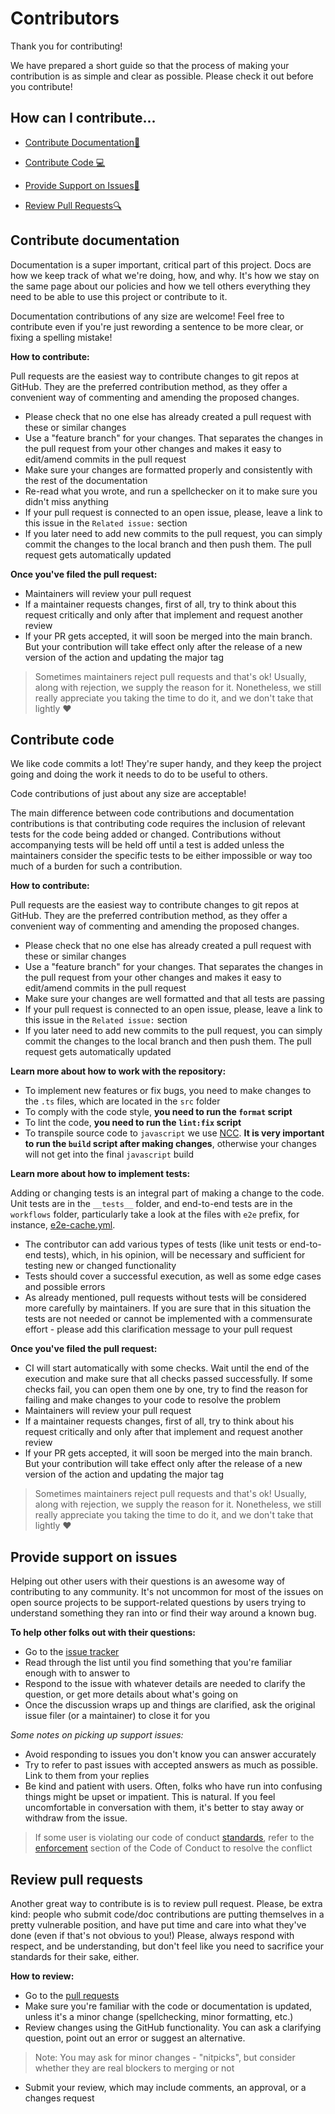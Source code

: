# Contributors

Thank you for contributing!

We have prepared a short guide so that the process of making your contribution is as simple and clear as possible. Please check it out before you contribute!

## How can I contribute...

* [Contribute Documentation:green_book:](#contribute-documentation)

* [Contribute Code :computer:](#contribute-code)

* [Provide Support on Issues:pencil:](#provide-support-on-issues)

* [Review Pull Requests:mag:](#review-pull-requests)

## Contribute documentation

Documentation is a super important, critical part of this project. Docs are how we keep track of what we're doing, how, and why. It's how we stay on the same page about our policies and how we tell others everything they need to be able to use this project or contribute to it. 

Documentation contributions of any size are welcome! Feel free to contribute even if you're just rewording a sentence to be more clear, or fixing a spelling mistake!

**How to contribute:**

Pull requests are the easiest way to contribute changes to git repos at GitHub. They are the preferred contribution method, as they offer a convenient way of commenting and amending the proposed changes.

- Please check that no one else has already created a pull request with these or similar changes
- Use a "feature branch" for your changes. That separates the changes in the pull request from your other changes and makes it easy to edit/amend commits in the pull request 
- Make sure your changes are formatted properly and consistently with the rest of the documentation
- Re-read what you wrote, and run a spellchecker on it to make sure you didn't miss anything
- If your pull request is connected to an open issue, please, leave a link to this issue in the `Related issue:` section
- If you later need to add new commits to the pull request, you can simply commit the changes to the local branch and then push them. The pull request gets automatically updated

**Once you've filed the pull request:**

- Maintainers will review your pull request
- If a maintainer requests changes, first of all, try to think about this request critically and only after that implement and request another review
- If your PR gets accepted, it will soon be merged into the main branch. But your contribution will take effect only after the release of a new version of the action and updating the major tag
> Sometimes maintainers reject pull requests and that's ok! Usually, along with rejection, we supply the reason for it. Nonetheless, we still really appreciate you taking the time to do it, and we don't take that lightly :heart:

## Contribute code

We like code commits a lot! They're super handy, and they keep the project going and doing the work it needs to do to be useful to others.

Code contributions of just about any size are acceptable!

The main difference between code contributions and documentation contributions is that contributing code requires the inclusion of relevant tests for the code being added or changed. Contributions without accompanying tests will be held off until a test is added unless the maintainers consider the specific tests to be either impossible or way too much of a burden for such a contribution.

**How to contribute:**

Pull requests are the easiest way to contribute changes to git repos at GitHub. They are the preferred contribution method, as they offer a convenient way of commenting and amending the proposed changes.

- Please check that no one else has already created a pull request with these or similar changes
- Use a "feature branch" for your changes. That separates the changes in the pull request from your other changes and makes it easy to edit/amend commits in the pull request
- Make sure your changes are well formatted and that all tests are passing
- If your pull request is connected to an open issue, please, leave a link to this issue in the `Related issue:` section
- If you later need to add new commits to the pull request, you can simply commit the changes to the local branch and then push them. The pull request gets automatically updated

**Learn more about how to work with the repository:**

- To implement new features or fix bugs, you need to make changes to the `.ts` files, which are located in the `src` folder
- To comply with the code style, **you need to run the `format` script**
- To lint the code, **you need to run the `lint:fix` script**
- To transpile source code to `javascript` we use [NCC](https://github.com/vercel/ncc). **It is very important to run the `build` script after making changes**, otherwise your changes will not get into the final `javascript` build

**Learn more about how to implement tests:**

Adding or changing tests is an integral part of making a change to the code. 
Unit tests are in the `__tests__` folder, and end-to-end tests are in the `workflows` folder, particularly take a look at the files with `e2e` prefix, for instance, [e2e-cache.yml](https://github.com/actions/setup-java/blob/main/.github/workflows/e2e-cache.yml).

- The contributor can add various types of tests (like unit tests or end-to-end tests), which, in his opinion, will be necessary and sufficient for testing new or changed functionality
- Tests should cover a successful execution, as well as some edge cases and possible errors
- As already mentioned, pull requests without tests will be considered more carefully by maintainers. If you are sure that in this situation the tests are not needed or cannot be implemented with a commensurate effort - please add this clarification message to your pull request

**Once you've filed the pull request:**

- CI will start automatically with some checks. Wait until the end of the execution and make sure that all checks passed successfully. If some checks fail, you can open them one by one, try to find the reason for failing and make changes to your code to resolve the problem
- Maintainers will review your pull request
- If a maintainer requests changes, first of all, try to think about his request critically and only after that implement and request another review
- If your PR gets accepted, it will soon be merged into the main branch. But your contribution will take effect only after the release of a new version of the action and updating the major tag
> Sometimes maintainers reject pull requests and that's ok! Usually, along with rejection, we supply the reason for it. Nonetheless, we still really appreciate you taking the time to do it, and we don't take that lightly :heart:

## Provide support on issues

Helping out other users with their questions is an awesome way of contributing to any community. It's not uncommon for most of the issues on open source projects to be support-related questions by users trying to understand something they ran into or find their way around a known bug.

**To help other folks out with their questions:**

- Go to the [issue tracker](https://github.com/actions/setup-java/issues)
- Read through the list until you find something that you're familiar enough with to answer to
- Respond to the issue with whatever details are needed to clarify the question, or get more details about what's going on
- Once the discussion wraps up and things are clarified, ask the original issue filer (or a maintainer) to close it for you
 
*Some notes on picking up support issues:*

- Avoid responding to issues you don't know you can answer accurately
- Try to refer to past issues with accepted answers as much as possible. Link to them from your replies
- Be kind and patient with users. Often, folks who have run into confusing things might be upset or impatient. This is natural. If you feel uncomfortable in conversation with them, it's better to stay away or withdraw from the issue.

 > If some user is violating our code of conduct [standards](https://github.com/actions/setup-java/blob/main/CODE_OF_CONDUCT.md#our-standards), refer to the [enforcement](https://github.com/actions/setup-java/blob/main/CODE_OF_CONDUCT.md#enforcement) section of the Code of Conduct to resolve the conflict
 

## Review pull requests
 

Another great way to contribute is is to review pull request. Please, be extra kind: people who submit code/doc contributions are putting themselves in a pretty vulnerable position, and have put time and care into what they've done (even if that's not obvious to you!) Please, always respond with respect, and be understanding, but don't feel like you need to sacrifice your standards for their sake, either.
 
**How to review:**

- Go to the [pull requests](https://github.com/actions/setup-java/pulls)
- Make sure you're familiar with the code or documentation is updated, unless it's a minor change (spellchecking, minor formatting, etc.)
- Review changes using the GitHub functionality. You can ask a clarifying question, point out an error or suggest an alternative. 
> Note: You may ask for minor changes - "nitpicks", but consider whether they are real blockers to merging or not
- Submit your review, which may include comments, an approval, or a changes request